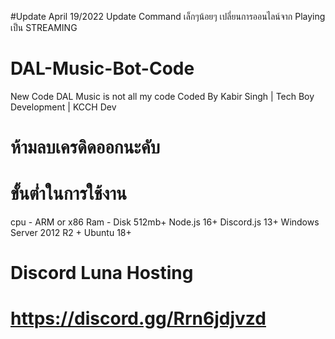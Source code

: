 #Update April 19/2022
Update Command เล็กๆน้อยๆ
เปลี่ยนการออนไลน์จาก Playing เป็น STREAMING


# DAL-Music-Bot-Code
New Code DAL Music is not all my code
Coded By Kabir Singh | Tech Boy Development | KCCH Dev


# ห้ามลบเครดิดออกนะคับ


# ขั้นต่ำในการใช้งาน
cpu - ARM or x86
Ram -
Disk 512mb+
Node.js 16+
Discord.js 13+
Windows Server 2012 R2 +
Ubuntu 18+


# Discord Luna Hosting
# https://discord.gg/Rrn6jdjvzd
